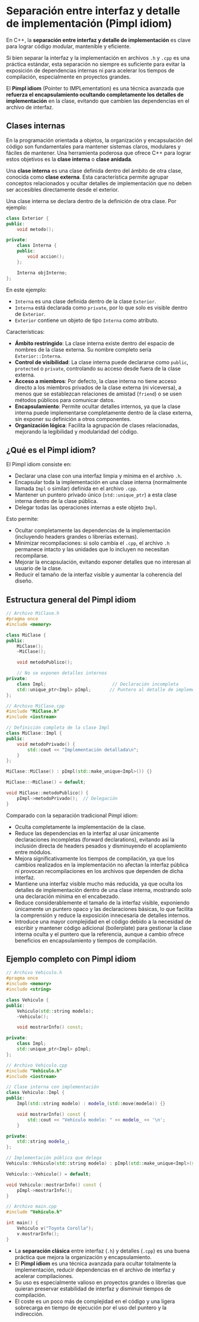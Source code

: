 # Separación entre interfaz y detalle de implementación (Pimpl idiom)

En C++, la **separación entre interfaz y detalle de implementación** es clave para lograr código modular, mantenible y eficiente.

Si bien separar la interfaz y la implementación en archivos `.h` y `.cpp` es una práctica estándar, esta separación no siempre es suficiente para evitar la exposición de dependencias internas ni para acelerar los tiempos de compilación, especialmente en proyectos grandes.

El **Pimpl idiom** (Pointer to IMPLementation) es una técnica avanzada que **refuerza el encapsulamiento ocultando completamente los detalles de implementación** en la clase, evitando que cambien las dependencias en el archivo de interfaz.

## Clases internas

En la programación orientada a objetos, la organización y encapsulación del código son fundamentales para mantener sistemas claros, modulares y fáciles de mantener. Una herramienta poderosa que ofrece C++ para lograr estos objetivos es la **clase interna** o **clase anidada**.

Una **clase interna** es una clase definida dentro del ámbito de otra clase, conocida como **clase externa**. Esta característica permite agrupar conceptos relacionados y ocultar detalles de implementación que no deben ser accesibles directamente desde el exterior.


Una clase interna se declara dentro de la definición de otra clase. Por ejemplo:

```cpp
class Exterior {
public:
    void metodo();

private:
    class Interna {
    public:
        void accion();
    };

    Interna objInterno;
};
```

En este ejemplo:

* `Interna` es una clase definida dentro de la clase `Exterior`.
* `Interna` está declarada como `private`, por lo que solo es visible dentro de `Exterior`.
* `Exterior` contiene un objeto de tipo `Interna` como atributo.

Características:

* **Ámbito restringido**: La clase interna existe dentro del espacio de nombres de la clase externa. Su nombre completo sería `Exterior::Interna`.
* **Control de visibilidad**: La clase interna puede declararse como `public`, `protected` o `private`, controlando su acceso desde fuera de la clase externa.
* **Acceso a miembros**: Por defecto, la clase interna no tiene acceso directo a los miembros privados de la clase externa (ni viceversa), a menos que se establezcan relaciones de amistad (`friend`) o se usen métodos públicos para comunicar datos.
* **Encapsulamiento**: Permite ocultar detalles internos, ya que la clase interna puede implementarse completamente dentro de la clase externa, sin exponer su definición a otros componentes.
* **Organización lógica**: Facilita la agrupación de clases relacionadas, mejorando la legibilidad y modularidad del código.

## ¿Qué es el Pimpl idiom?

El Pimpl idiom consiste en:

* Declarar una clase con una interfaz limpia y mínima en el archivo `.h`.
* Encapsular toda la implementación en una clase interna (normalmente llamada `Impl` o similar) definida en el archivo `.cpp`.
* Mantener un puntero privado único (`std::unique_ptr`) a esta clase interna dentro de la clase pública.
* Delegar todas las operaciones internas a este objeto `Impl`.

Esto permite:

* Ocultar completamente las dependencias de la implementación (incluyendo headers grandes o librerías externas).
* Minimizar recompilaciones: si solo cambia el `.cpp`, el archivo `.h` permanece intacto y las unidades que lo incluyen no necesitan recompilarse.
* Mejorar la encapsulación, evitando exponer detalles que no interesan al usuario de la clase.
* Reducir el tamaño de la interfaz visible y aumentar la coherencia del diseño.

## Estructura general del Pimpl idiom

```cpp
// Archivo MiClase.h
#pragma once
#include <memory>

class MiClase {
public:
    MiClase();
    ~MiClase();

    void metodoPublico();

    // No se exponen detalles internos
private:
    class Impl;                         // Declaración incompleta
    std::unique_ptr<Impl> pImpl;       // Puntero al detalle de implementación
};
```

```cpp
// Archivo MiClase.cpp
#include "MiClase.h"
#include <iostream>

// Definición completa de la clase Impl
class MiClase::Impl {
public:
    void metodoPrivado() {
        std::cout << "Implementación detallada\n";
    }
};

MiClase::MiClase() : pImpl(std::make_unique<Impl>()) {}

MiClase::~MiClase() = default;

void MiClase::metodoPublico() {
    pImpl->metodoPrivado();  // Delegación
}
```

Comparado con la separación tradicional Pimpl idiom:

* Oculta completamente la implementación de la clase.
* Reduce las dependencias en la interfaz al usar únicamente declaraciones incompletas (forward declarations), evitando así la inclusión directa de headers pesados y disminuyendo el acoplamiento entre módulos.
* Mejora significativamente los tiempos de compilación, ya que los cambios realizados en la implementación no afectan la interfaz pública ni provocan recompilaciones en los archivos que dependen de dicha interfaz.
* Mantiene una interfaz visible mucho más reducida, ya que oculta los detalles de implementación dentro de una clase interna, mostrando solo una declaración mínima en el encabezado.
* Reduce considerablemente el tamaño de la interfaz visible, exponiendo únicamente un puntero opaco y las declaraciones básicas, lo que facilita la comprensión y reduce la exposición innecesaria de detalles internos.
* Introduce una mayor complejidad en el código debido a la necesidad de escribir y mantener código adicional (boilerplate) para gestionar la clase interna oculta y el puntero que la referencia, aunque a cambio ofrece beneficios en encapsulamiento y tiempos de compilación.


## Ejemplo completo con Pimpl idiom

```cpp
// Archivo Vehiculo.h
#pragma once
#include <memory>
#include <string>

class Vehiculo {
public:
    Vehiculo(std::string modelo);
    ~Vehiculo();

    void mostrarInfo() const;

private:
    class Impl;
    std::unique_ptr<Impl> pImpl;
};
```

```cpp
// Archivo Vehiculo.cpp
#include "Vehiculo.h"
#include <iostream>

// Clase interna con implementación
class Vehiculo::Impl {
public:
    Impl(std::string modelo) : modelo_(std::move(modelo)) {}

    void mostrarInfo() const {
        std::cout << "Vehículo modelo: " << modelo_ << '\n';
    }

private:
    std::string modelo_;
};

// Implementación pública que delega
Vehiculo::Vehiculo(std::string modelo) : pImpl(std::make_unique<Impl>(std::move(modelo))) {}

Vehiculo::~Vehiculo() = default;

void Vehiculo::mostrarInfo() const {
    pImpl->mostrarInfo();
}
```

```cpp
// Archivo main.cpp
#include "Vehiculo.h"

int main() {
    Vehiculo v("Toyota Corolla");
    v.mostrarInfo();
}
```

* La **separación clásica** entre interfaz (`.h`) y detalles (`.cpp`) es una buena práctica que mejora la organización y encapsulamiento.
* El **Pimpl idiom** es una técnica avanzada para ocultar totalmente la implementación, reducir dependencias en el archivo de interfaz y acelerar compilaciones.
* Su uso es especialmente valioso en proyectos grandes o librerías que quieran preservar estabilidad de interfaz y disminuir tiempos de compilación.
* El coste es un poco más de complejidad en el código y una ligera sobrecarga en tiempo de ejecución por el uso del puntero y la indirección.

